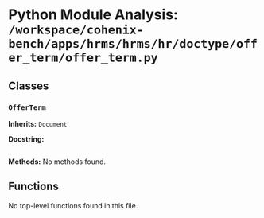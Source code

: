 # Python Module Analysis: `/workspace/cohenix-bench/apps/hrms/hrms/hr/doctype/offer_term/offer_term.py`

## Classes

### `OfferTerm`
**Inherits:** `Document`


**Docstring:**
```

```

**Methods:**
No methods found.




## Functions

No top-level functions found in this file.
